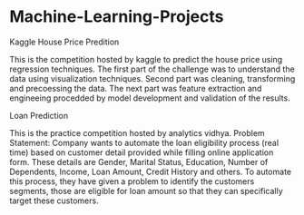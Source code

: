 # Machine-Learning-Projects
 
Kaggle House Price Predition 

This is the competition hosted by kaggle to predict the house price using regression techniques. The first part of the challenge was to understand the data using visualization techniques. Second part was cleaning, transforming and precoessing the data. The next part was feature extraction and engineeing procedded by model development and validation of the results. 

Loan Prediction 

This is the practice competition hosted by analytics vidhya. 
Problem Statement: Company wants to automate the loan eligibility process (real time) based on customer detail provided while filling online application form. These details are Gender, Marital Status, Education, Number of Dependents, Income, Loan Amount, Credit History and others. To automate this process, they have given a problem to identify the customers segments, those are eligible for loan amount so that they can specifically target these customers. 



